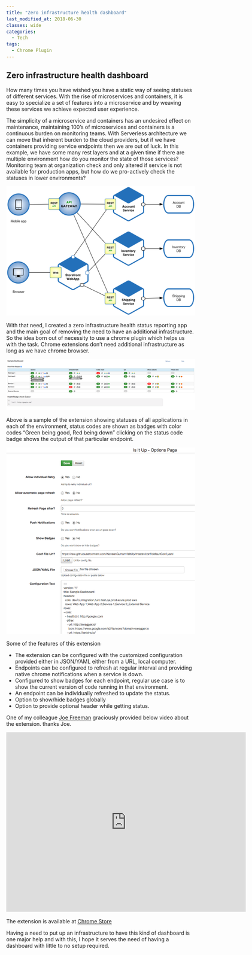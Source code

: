 ```yaml
---
title: "Zero infrastructure health dashboard"
last_modified_at: 2018-06-30
classes: wide
categories:
  - Tech
tags:
  - Chrome Plugin
---
```

## Zero infrastructure health dashboard

How many times you have wished you have a static way of seeing statuses of different services. With the rise of microservices and containers, it is easy to specialize a set of features into a microservice and by weaving these services we achieve expected user experience.

The simplicity of a microservice and containers has an undesired effect on maintenance, maintaining 100’s of microservices and containers is a continuous burden on monitoring teams. With Serverless architecture we can move that inherent burden to the cloud providers, but if we have containers providing service endpoints then we are out of luck. In this example, we have some many rest layers and at a given time if there are multiple environment how do you monitor the state of those services? Monitoring team at organization check and only altered if service is not available for production apps, but how do we pro-actively check the statuses in lower environments?

![](/assets/images/isitup/theory.png)

With that need, I created a zero infrastructure health status reporting app and the main goal of removing the need to have an additional infrastructure. So the idea born out of necessity to use a chrome plugin which helps us with the task. Chrome extensions don’t need additional infrastructure as long as we have chrome browser.

![](/assets/images/isitup/status.png)

Above is a sample of the extension showing statuses of all applications in each of the environment, status codes are shown as badges with color codes “Green being good, Red being down” clicking on the status code badge shows the output of that particular endpoint.

![](/assets/images/isitup/options.png)

Some of the features of this extension
- The extension can be configured with the customized configuration provided either in JSON/YAML either from a URL, local computer.
- Endpoints can be configured to refresh at regular interval and providing native chrome notifications when a service is down.
- Configured to show badges for each endpoint, regular use case is to show the current version of code running in that environment.
- An endpoint can be individually refreshed to update the status.
- Option to show/hide badges globally
- Option to provide optional header while getting status.

One of my colleague [Joe Freeman](http://joe.blog.freemansoft.com/) graciously provided below video about the extension. thanks Joe.

<iframe
    width="640"
    height="480"
    src="https://www.youtube.com/embed/N82WbazNCjw"
    frameborder="0"
    allow="autoplay; encrypted-media"
    allowfullscreen
>
</iframe>

The extension is available at [Chrome Store](https://chrome.google.com/webstore/detail/is-it-up/hpeelccagnmlaklolopihojkmoabmidb?hl=en)

Having a need to put up an infrastructure to have this kind of dashboard is one major help and with this, I hope it serves the need of having a dashboard with little to no setup required.
